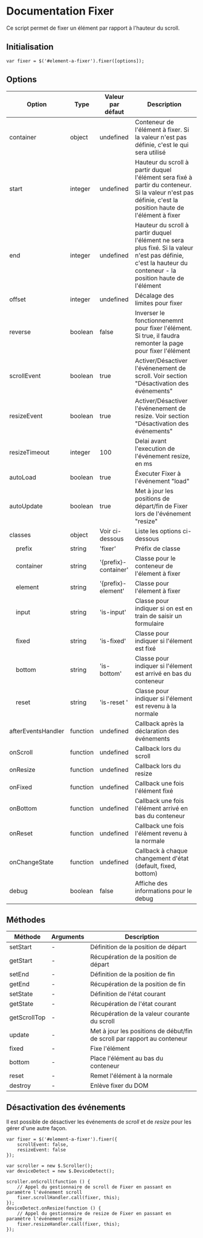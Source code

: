 # Documentation Fixer

Ce script permet de fixer un élément par rapport à l'hauteur du scroll.

## Initialisation

    var fixer = $('#element-a-fixer').fixer([options]);


## Options

| Option                            | Type     | Valeur par défaut    | Description                                                                                                                                                   |
|-----------------------------------|----------|----------------------|---------------------------------------------------------------------------------------------------------------------------------------------------------------|
| container                         | object   | undefined            | Conteneur de l'élément à fixer. Si la valeur n'est pas définie, c'est le <body> qui sera utilisé                                                              |
| start                             | integer  | undefined            | Hauteur du scroll à partir duquel l'élément sera fixé à partir du conteneur. Si la valeur n'est pas définie, c'est la position haute de l'élément à fixer     |
| end                               | integer  | undefined            | Hauteur du scroll à partir duquel l'élément ne sera plus fixé. Si la valeur n'est pas définie, c'est la hauteur du conteneur - la position haute de l'élément |
| offset                            | integer  | undefined            | Décalage des limites pour fixer                                                                                                                               |
| reverse                           | boolean  | false                | Inverser le fonctionnenemnt pour fixer l'élément. Si true, il faudra remonter la page pour fixer l'élément                                                    |
| scrollEvent                       | boolean  | true                 | Activer/Désactiver l'événenement de scroll. Voir section "Désactivation des événements"                                                                       |
| resizeEvent                       | boolean  | true                 | Activer/Désactiver l'événenement de resize. Voir section "Désactivation des événements"                                                                       |
| resizeTimeout                     | integer  | 100                  | Delai avant l'execution de l'événement resize, en ms                                                                                                          |
| autoLoad                          | boolean  | true                 | Éxecuter Fixer à l'événement "load"                                                                                                                           |
| autoUpdate                        | boolean  | true                 | Met à jour les positions de départ/fin de Fixer lors de l'événement "resize"                                                                                  |
| classes                           | object   | Voir ci-dessous      | Liste les options ci-dessous                                                                                                                                  |
| &nbsp;&nbsp;&nbsp;&nbsp;prefix    | string   | 'fixer'              | Préfix de classe                                                                                                                                              |
| &nbsp;&nbsp;&nbsp;&nbsp;container | string   | '{prefix}-container' | Classe pour le conteneur de l'élement à fixer                                                                                                                 |
| &nbsp;&nbsp;&nbsp;&nbsp;element   | string   | '{prefix}-element'   | Classe pour l'élement à fixer                                                                                                                                 |
| &nbsp;&nbsp;&nbsp;&nbsp;input     | string   | 'is-input'           | Classe pour indiquer si on est en train de saisir un formulaire                                                                                               |
| &nbsp;&nbsp;&nbsp;&nbsp;fixed     | string   | 'is-fixed'           | Classe pour indiquer si l'élement est fixé                                                                                                                    |
| &nbsp;&nbsp;&nbsp;&nbsp;bottom    | string   | 'is-bottom'          | Classe pour indiquer si l'élement est arrivé en bas du conteneur                                                                                              |
| &nbsp;&nbsp;&nbsp;&nbsp;reset     | string   | 'is-reset '          | Classe pour indiquer si l'élement est revenu à la normale                                                                                                     |
| afterEventsHandler                | function | undefined            | Callback après la déclaration des événements                                                                                                                  |
| onScroll                          | function | undefined            | Callback lors du scroll                                                                                                                                       |
| onResize                          | function | undefined            | Callback lors du resize                                                                                                                                       |
| onFixed                           | function | undefined            | Callback une fois l'élément fixé                                                                                                                              |
| onBottom                          | function | undefined            | Callback une fois l'élément arrivé en bas du conteneur                                                                                                        |
| onReset                           | function | undefined            | Callback une fois l'élément revenu à la normale                                                                                                               |
| onChangeState                     | function | undefined            | Callback à chaque changement d'état (default, fixed, bottom)                                                                                                  |
| debug                             | boolean  | false                | Affiche des informations pour le debug                                                                                                                        |


## Méthodes

| Méthode        | Arguments | Description                                                              |
|----------------|-----------|--------------------------------------------------------------------------|
| setStart       | -         | Définition de la position de départ                                      |
| getStart       | -         | Récupération de la position de départ                                    |
| setEnd         | -         | Définition de la position de fin                                         |
| getEnd         | -         | Récupération de la position de fin                                       |
| setState       | -         | Définition de l'état courant                                             |
| getState       | -         | Récupération de l'état courant                                           |
| getScrollTop   | -         | Récupération de la valeur courante du scroll                             |
| update         | -         | Met à jour les positions de début/fin de scroll par rapport au conteneur |
| fixed          | -         | Fixe l'élément                                                           |
| bottom         | -         | Place l'élément au bas du conteneur                                      |
| reset          | -         | Remet l'élément à la normale                                             |
| destroy        | -         | Enlève fixer du DOM                                                      | 


## Désactivation des événements

Il est possible de désactiver les événements de *scroll* et de *resize* pour les gérer d'une autre façon.

    var fixer = $('#element-a-fixer').fixer({
        scrollEvent: false,
        resizeEvent: false
    });

    var scroller = new $.Scroller();
    var deviceDetect = new $.DeviceDetect();

    scroller.onScroll(function () {
        // Appel du gestionnaire de scroll de Fixer en passant en paramètre l'événement scroll
        fixer.scrollHandler.call(fixer, this);
    });
    deviceDetect.onResize(function () {
        // Appel du gestionnaire de resize de Fixer en passant en paramètre l'événement resize
        fixer.resizeHandler.call(fixer, this);
    });